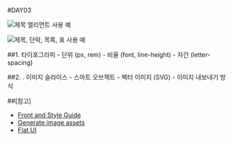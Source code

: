 #DAY03

![제목 엘리먼트 사용 예](https://media.24ways.org/2011/debenham/annotation-clearleft-pattern-portfolio.jpg)

![제목, 단락, 목록, 표 사용 예](https://raw.githubusercontent.com/yamoo9/PSD2HTML-CSS/master/Resources/assets-github/Style-Guide.png)

##1. 타이포그라피
	- 단위 (px, rem)
	- 비율 (font, line-height)
	- 자간 (letter-spacing)

##2. . 이미지 슬라이스
	- 스마트 오브젝트
	- 벡터 이미지 (SVG)
	- 이미지 내보내기 방식

##[참고]
- [Front and Style Guide](https://24ways.org/2011/front-end-style-guides)
- [Generate image assets](https://helpx.adobe.com/photoshop/using/generate-assets-layers.html)
- [Flat UI](http://designmodo.github.io/Flat-UI/)